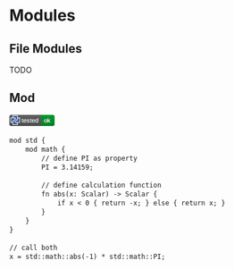 # Modules

## File Modules

TODO

## Mod

[![test](.test/module_example.png)](.test/module_example.log)

```µcad,module_example
mod std {
    mod math {
        // define PI as property
        PI = 3.14159;

        // define calculation function
        fn abs(x: Scalar) -> Scalar {
            if x < 0 { return -x; } else { return x; }
        }
    }
}

// call both
x = std::math::abs(-1) * std::math::PI;
```
